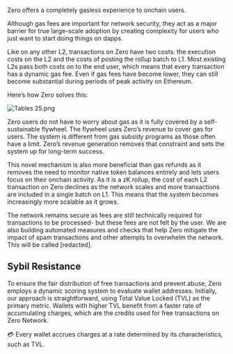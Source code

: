 Zero offers a completely gasless experience to onchain users.

Although gas fees are important for network security, they act as a major barrier for true large-scale adoption by creating complexity for users who just want to start doing things on dapps.

Like on any other L2, transactions on Zero have two costs: the execution costs on the L2 and the costs of posting the rollup batch to L1. Most existing L2s pass both costs on to the end user, which means that every transaction has a dynamic gas fee. Even if gas fees have become lower, they can still become substantial during periods of peak activity on Ethereum. 

Here’s how Zero solves this:

![Tables 25.png](https://ibb.co/jLrq7VB)

Zero users do not have to worry about gas as it is fully covered by a self-sustainable flywheel. The flywheel uses Zero’s revenue to cover gas for users. The system is different from gas subsidy programs as those often have a limit. Zero’s revenue generation removes that constraint and sets the system up for long-term success.

This novel mechanism is also more beneficial than gas refunds as it removes the need to monitor native token balances entirely and lets users focus on their onchain activity.  As it is a zK rollup, the cost of each L2 transaction on Zero declines as the network scales and more transactions are included in a single batch on L1. This means that the system becomes increasingly more scalable as it grows. 

The network remains secure as fees are still technically required for transactions to be processed- but these fees are not felt by the user. We are also building automated measures and checks that help Zero mitigate the impact of spam transactions and other attempts to overwhelm the network. This will be called [redacted].

## Sybil Resistance

To ensure the fair distribution of free transactions and prevent abuse, Zero employs a dynamic scoring system to evaluate wallet addresses. Initially, our approach is straightforward, using Total Value Locked (TVL) as the primary metric. Wallets with higher TVL benefit from a faster rate of accumulating charges, which are the credits used for free transactions on Zero Network.

<aside>
💳 Every wallet accrues charges at a rate determined by its characteristics, such as TVL.

</aside>